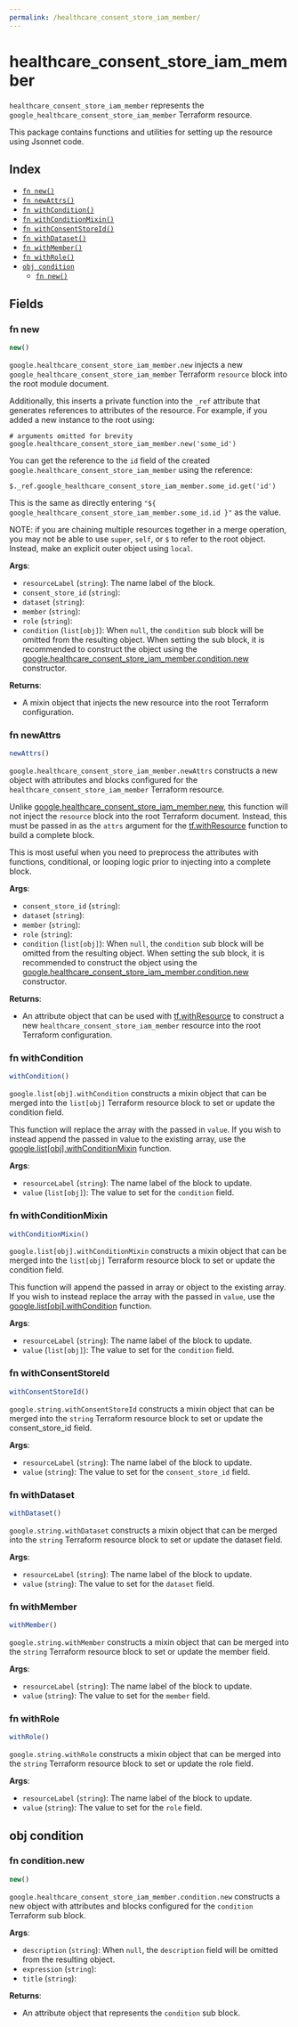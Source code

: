```yaml
---
permalink: /healthcare_consent_store_iam_member/
---
```


# healthcare_consent_store_iam_member

`healthcare_consent_store_iam_member` represents the `google_healthcare_consent_store_iam_member` Terraform resource.



This package contains functions and utilities for setting up the resource using Jsonnet code.


## Index

* [`fn new()`](#fn-new)
* [`fn newAttrs()`](#fn-newattrs)
* [`fn withCondition()`](#fn-withcondition)
* [`fn withConditionMixin()`](#fn-withconditionmixin)
* [`fn withConsentStoreId()`](#fn-withconsentstoreid)
* [`fn withDataset()`](#fn-withdataset)
* [`fn withMember()`](#fn-withmember)
* [`fn withRole()`](#fn-withrole)
* [`obj condition`](#obj-condition)
  * [`fn new()`](#fn-conditionnew)

## Fields

### fn new

```ts
new()
```


`google.healthcare_consent_store_iam_member.new` injects a new `google_healthcare_consent_store_iam_member` Terraform `resource`
block into the root module document.

Additionally, this inserts a private function into the `_ref` attribute that generates references to attributes of the
resource. For example, if you added a new instance to the root using:

    # arguments omitted for brevity
    google.healthcare_consent_store_iam_member.new('some_id')

You can get the reference to the `id` field of the created `google.healthcare_consent_store_iam_member` using the reference:

    $._ref.google_healthcare_consent_store_iam_member.some_id.get('id')

This is the same as directly entering `"${ google_healthcare_consent_store_iam_member.some_id.id }"` as the value.

NOTE: if you are chaining multiple resources together in a merge operation, you may not be able to use `super`, `self`,
or `$` to refer to the root object. Instead, make an explicit outer object using `local`.

**Args**:
  - `resourceLabel` (`string`): The name label of the block.
  - `consent_store_id` (`string`): 
  - `dataset` (`string`): 
  - `member` (`string`): 
  - `role` (`string`): 
  - `condition` (`list[obj]`):  When `null`, the `condition` sub block will be omitted from the resulting object. When setting the sub block, it is recommended to construct the object using the [google.healthcare_consent_store_iam_member.condition.new](#fn-healthcare_consent_store_iam_memberconditionnew) constructor.

**Returns**:
- A mixin object that injects the new resource into the root Terraform configuration.


### fn newAttrs

```ts
newAttrs()
```


`google.healthcare_consent_store_iam_member.newAttrs` constructs a new object with attributes and blocks configured for the `healthcare_consent_store_iam_member`
Terraform resource.

Unlike [google.healthcare_consent_store_iam_member.new](#fn-healthcare_consent_store_iam_membernew), this function will not inject the `resource`
block into the root Terraform document. Instead, this must be passed in as the `attrs` argument for the
[tf.withResource](https://github.com/tf-libsonnet/core/tree/main/docs#fn-withresource) function to build a complete block.

This is most useful when you need to preprocess the attributes with functions, conditional, or looping logic prior to
injecting into a complete block.

**Args**:
  - `consent_store_id` (`string`): 
  - `dataset` (`string`): 
  - `member` (`string`): 
  - `role` (`string`): 
  - `condition` (`list[obj]`):  When `null`, the `condition` sub block will be omitted from the resulting object. When setting the sub block, it is recommended to construct the object using the [google.healthcare_consent_store_iam_member.condition.new](#fn-healthcare_consent_store_iam_memberconditionnew) constructor.

**Returns**:
  - An attribute object that can be used with [tf.withResource](https://github.com/tf-libsonnet/core/tree/main/docs#fn-withresource) to construct a new `healthcare_consent_store_iam_member` resource into the root Terraform configuration.


### fn withCondition

```ts
withCondition()
```

`google.list[obj].withCondition` constructs a mixin object that can be merged into the `list[obj]`
Terraform resource block to set or update the condition field.

This function will replace the array with the passed in `value`. If you wish to instead append the
passed in value to the existing array, use the [google.list[obj].withConditionMixin](TODO) function.


**Args**:
  - `resourceLabel` (`string`): The name label of the block to update.
  - `value` (`list[obj]`): The value to set for the `condition` field.


### fn withConditionMixin

```ts
withConditionMixin()
```

`google.list[obj].withConditionMixin` constructs a mixin object that can be merged into the `list[obj]`
Terraform resource block to set or update the condition field.

This function will append the passed in array or object to the existing array. If you wish
to instead replace the array with the passed in `value`, use the [google.list[obj].withCondition](TODO)
function.


**Args**:
  - `resourceLabel` (`string`): The name label of the block to update.
  - `value` (`list[obj]`): The value to set for the `condition` field.


### fn withConsentStoreId

```ts
withConsentStoreId()
```

`google.string.withConsentStoreId` constructs a mixin object that can be merged into the `string`
Terraform resource block to set or update the consent_store_id field.



**Args**:
  - `resourceLabel` (`string`): The name label of the block to update.
  - `value` (`string`): The value to set for the `consent_store_id` field.


### fn withDataset

```ts
withDataset()
```

`google.string.withDataset` constructs a mixin object that can be merged into the `string`
Terraform resource block to set or update the dataset field.



**Args**:
  - `resourceLabel` (`string`): The name label of the block to update.
  - `value` (`string`): The value to set for the `dataset` field.


### fn withMember

```ts
withMember()
```

`google.string.withMember` constructs a mixin object that can be merged into the `string`
Terraform resource block to set or update the member field.



**Args**:
  - `resourceLabel` (`string`): The name label of the block to update.
  - `value` (`string`): The value to set for the `member` field.


### fn withRole

```ts
withRole()
```

`google.string.withRole` constructs a mixin object that can be merged into the `string`
Terraform resource block to set or update the role field.



**Args**:
  - `resourceLabel` (`string`): The name label of the block to update.
  - `value` (`string`): The value to set for the `role` field.


## obj condition



### fn condition.new

```ts
new()
```


`google.healthcare_consent_store_iam_member.condition.new` constructs a new object with attributes and blocks configured for the `condition`
Terraform sub block.



**Args**:
  - `description` (`string`):  When `null`, the `description` field will be omitted from the resulting object.
  - `expression` (`string`): 
  - `title` (`string`): 

**Returns**:
  - An attribute object that represents the `condition` sub block.
